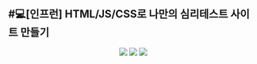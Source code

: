 #💻[인프런] HTML/JS/CSS로 나만의 심리테스트 사이트 만들기
------------
<div align="center">

<img src="https://img.shields.io/badge/HTML5-E34F26?style=flat&logo=HTML5&logoColor=white" />

<img src="https://img.shields.io/badge/CSS3-1572B6?style=flat&logo=CSS3&logoColor=white" />

<img src="https://img.shields.io/badge/JavaScript-F0DB4F?style=flat&logo=JavaScript&logoColor=323330" />

</div>